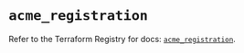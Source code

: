 # `acme_registration`

Refer to the Terraform Registry for docs: [`acme_registration`](https://registry.terraform.io/providers/vancluever/acme/2.23.2/docs/resources/registration).
